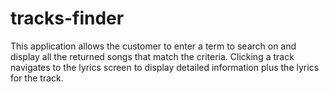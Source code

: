 # tracks-finder
This application allows the customer to enter a term to search on and display all the returned songs that match the criteria. Clicking a track navigates to the lyrics screen to display detailed information plus the lyrics for the track.
